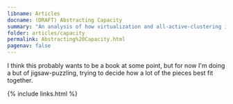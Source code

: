 ```yaml
---
libname: Articles
docname: (DRAFT) Abstracting Capacity
summary: "An analysis of how virtualization and all-active-clustering in IT system architecture serve to abstract capacity from opposite directions (providing decomposability and composability, respectively).  Along with a framework for applying 'abstracted capacity' analysis to IT system architecture."
folder: articles/capacity
permalink: Abstracting%20Capacity.html
pagenav: false
---
```


I think this probably wants to be a book at some point, but for now I'm doing a but of jigsaw-puzzling, trying to decide how a lot of the pieces best fit together.

{% include links.html %}